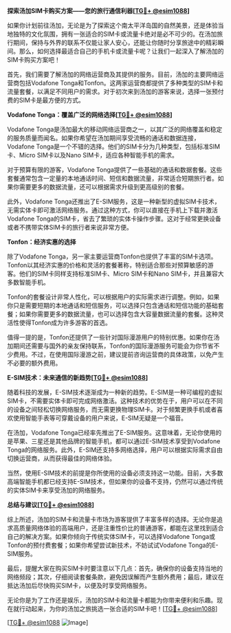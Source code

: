 **探索汤加SIM卡购买方案——您的旅行通信利器[[TG💪+ @esim1088](https://t.me/s/esim1088)]**

如果你计划前往汤加，无论是为了探索这个南太平洋岛国的自然美景，还是体验当地独特的文化氛围，拥有一张适合的SIM卡或流量卡绝对是必不可少的。在汤加旅行期间，保持与外界的联系不仅能让家人安心，还能让你随时分享旅途中的精彩瞬间。那么，如何选择最适合自己的手机卡或流量卡呢？让我们一起深入了解汤加的SIM卡购买方案吧！

首先，我们需要了解汤加的网络运营商及其提供的服务。目前，汤加的主要网络运营商包括Vodafone Tonga和Tonfon。这两家运营商都提供了多种类型的SIM卡和流量套餐，以满足不同用户的需求。对于初次来到汤加的游客来说，选择一张预付费的SIM卡是最方便的方式。

**Vodafone Tonga：覆盖广泛的网络选择[[TG💪+ @esim1088](https://t.me/s/esim1088)]**

Vodafone Tonga是汤加最大的移动网络运营商之一，以其广泛的网络覆盖和稳定的服务质量而闻名。如果你希望在汤加期间享受流畅的通话和数据连接，Vodafone Tonga是一个不错的选择。他们的SIM卡分为几种类型，包括标准SIM卡、Micro SIM卡以及Nano SIM卡，适应各种智能手机的需求。

对于预算有限的游客，Vodafone Tonga提供了一些基础的通话和数据套餐。这些套餐通常包含一定量的本地通话时间、短信和数据流量，非常适合短期旅行者。如果你需要更多的数据流量，还可以根据需求升级到更高级别的套餐。

此外，Vodafone Tonga还推出了E-SIM服务，这是一种新型的虚拟SIM卡技术，无需实体卡即可激活网络服务。通过这种方式，你可以直接在手机上下载并激活Vodafone Tonga的SIM卡，省去了繁琐的实体卡操作步骤。这对于经常更换设备或者不携带实体SIM卡的旅行者来说非常方便。

**Tonfon：经济实惠的选择**

除了Vodafone Tonga，另一家主要运营商Tonfon也提供了丰富的SIM卡选项。Tonfon以其经济实惠的价格和灵活的套餐著称，特别适合那些对预算敏感的游客。他们的SIM卡同样支持标准SIM卡、Micro SIM卡和Nano SIM卡，并且兼容大多数智能手机。

Tonfon的套餐设计非常人性化，可以根据用户的实际需求进行调整。例如，如果你只是需要短期的本地通话和短信服务，可以选择只包含通话和短信功能的基础套餐；如果你需要更多的数据流量，也可以选择包含大容量数据流量的套餐。这种灵活性使得Tonfon成为许多游客的首选。

值得一提的是，Tonfon还提供了一些针对国际漫游用户的特别优惠。如果你在汤加期间还需要与国外的亲友保持联系，Tonfon的国际漫游服务可能会为你节省不少费用。不过，在使用国际漫游之前，建议提前咨询运营商的具体政策，以免产生不必要的额外费用。

**E-SIM技术：未来通信的新趋势[[TG💪+ @esim1088](https://t.me/s/esim1088)]**

随着科技的发展，E-SIM技术逐渐成为一种新的趋势。E-SIM是一种可编程的虚拟SIM卡，不需要实体卡即可完成网络激活。这种技术的优势在于，用户可以在不同的设备之间轻松切换网络服务，而无需更换物理SIM卡。对于频繁更换手机或者喜欢使用智能手表等可穿戴设备的用户来说，E-SIM无疑是一个福音。

在汤加，Vodafone Tonga已经率先推出了E-SIM服务。这意味着，无论你使用的是苹果、三星还是其他品牌的智能手机，都可以通过E-SIM技术享受到Vodafone Tonga的网络服务。此外，E-SIM还支持多网络选择，用户可以根据实际需求自由切换运营商，从而获得最佳的网络体验。

当然，使用E-SIM技术的前提是你所使用的设备必须支持这一功能。目前，大多数高端智能手机都已经支持E-SIM技术，但如果你的设备不支持，仍然可以通过传统的实体SIM卡来享受汤加的网络服务。

**总结与建议[[TG💪+ @esim1088](https://t.me/s/esim1088)]**

综上所述，汤加的SIM卡和流量卡市场为游客提供了丰富多样的选择。无论你是追求高质量网络体验的高端用户，还是注重性价比的普通游客，都能在这里找到适合自己的解决方案。如果你倾向于传统实体SIM卡，可以选择Vodafone Tonga或Tonfon的预付费套餐；如果你希望尝试新技术，不妨试试Vodafone Tonga的E-SIM服务。

最后，提醒大家在购买SIM卡时要注意以下几点：首先，确保你的设备支持当地的网络频段；其次，仔细阅读套餐条款，避免因误解而产生额外费用；最后，建议在抵达汤加后尽快购买SIM卡，以便及时享受网络服务。

无论你是为了工作还是娱乐，汤加的SIM卡和流量卡都能为你带来便利和乐趣。现在就行动起来，为你的汤加之旅挑选一张合适的SIM卡吧！[[TG💪+ @esim1088](https://t.me/s/esim1088)]

[[TG💪+ @esim1088](https://t.me/s/esim1088) ![Image](https://i.postimg.cc/4NQfJmqS/Snipaste-2025-05-13-00-14-12.png)]